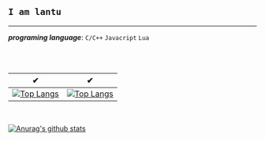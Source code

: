 ## `I am lantu`

-------------

___programing language___: `C/C++` `Javacript` `Lua` 

<br>

<br>

✔|✔
--|--
[![Top Langs](https://github-readme-stats.vercel.app/api/top-langs/?username=itlantu)](https://github.com/anuraghazra/github-readme-stats)|[![Top Langs](https://github-readme-stats.vercel.app/api/top-langs/?username=itlantu&layout=compact)](https://github.com/anuraghazra/github-readme-stats)

<br>

[![Anurag's github stats](https://github-readme-stats.vercel.app/api?username=itlantu&show_icons=true&theme=radical)](https://github.com/anuraghazra/github-readme-stats)




